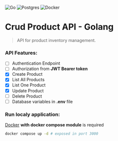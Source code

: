 ![Go](https://img.shields.io/badge/go-%2300ADD8.svg?style=for-the-badge&logo=go&logoColor=white)
![Postgres](https://img.shields.io/badge/postgres-%23316192.svg?style=for-the-badge&logo=postgresql&logoColor=white)
![Docker](https://img.shields.io/badge/docker-%230db7ed.svg?style=for-the-badge&logo=docker&logoColor=white)

# Crud Product API - Golang

>API for product inventory management.

### API Features:
- [ ] Authentication Endpoint
- [ ] Authorization from **JWT Bearer token**
- [x] Create Product
- [x] List All Products
- [x] List One Product
- [x] Update Product
- [ ] Delete Product
- [ ] Database variables in **.env** file

### Run localy application:
[Docker](https://www.docker.com/) **with docker compose module** is required

```bash
docker compose up -d # exposed in port 3000
```
